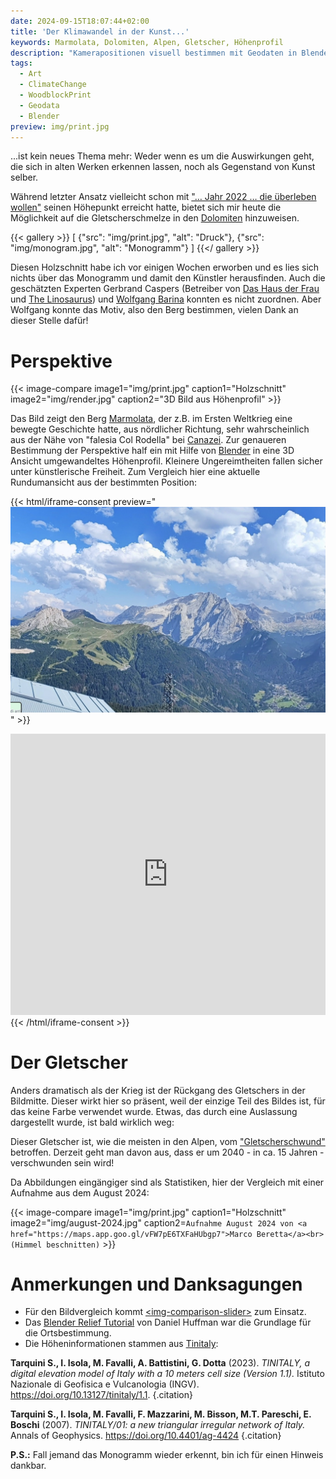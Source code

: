 ```yaml
---
date: 2024-09-15T18:07:44+02:00
title: 'Der Klimawandel in der Kunst...'
keywords: Marmolata, Dolomiten, Alpen, Gletscher, Höhenprofil
description: "Kamerapositionen visuell bestimmen mit Geodaten in Blender"
tags:
  - Art
  - ClimateChange
  - WoodblockPrint
  - Geodata
  - Blender
preview: img/print.jpg
---
```


...ist kein neues Thema mehr: Weder wenn es um die Auswirkungen geht, die sich in alten Werken erkennen lassen, noch als Gegenstand von Kunst selber.
<!--more-->

Während letzter Ansatz vielleicht schon mit ["… Jahr 2022 … die überleben wollen"](https://de.wikipedia.org/wiki/%E2%80%A6_Jahr_2022_%E2%80%A6_die_%C3%BCberleben_wollen) seinen Höhepunkt erreicht hatte, bietet sich mir heute die Möglichkeit auf die Gletscherschmelze in den [Dolomiten](https://de.wikipedia.org/wiki/Dolomiten) hinzuweisen.

{{< gallery >}}
[
  {"src": "img/print.jpg", "alt": "Druck"},
  {"src": "img/monogram.jpg", "alt": "Monogramm"}
]
{{</ gallery >}}

Diesen Holzschnitt habe ich vor einigen Wochen erworben und es lies sich nichts über das Monogramm und damit den Künstler herausfinden. Auch die geschätzten Experten Gerbrand Caspers (Betreiber von [Das Haus der Frau](https://www.dashausderfrau.nl/) und [The Linosaurus](https://gerrie-thefriendlyghost.blogspot.com/)) und [Wolfgang Barina](http://www.wolfgang-barina.de/kunst/) konnten es nicht zuordnen. Aber Wolfgang konnte das Motiv, also den Berg bestimmen, vielen Dank an dieser Stelle dafür!

# Perspektive

{{< image-compare image1="img/print.jpg" caption1="Holzschnitt" image2="img/render.jpg" caption2="3D Bild aus Höhenprofil" >}}

Das Bild zeigt den Berg [Marmolata](https://de.wikipedia.org/wiki/Marmolata), der z.B. im Ersten Weltkrieg eine bewegte Geschichte hatte, aus nördlicher Richtung, sehr wahrscheinlich aus der Nähe von "falesia Col Rodella" bei [Canazei](https://de.wikipedia.org/wiki/Canazei). Zur genaueren Bestimmung der Perspektive half ein mit Hilfe von [Blender](https://www.blender.org/) in eine 3D Ansicht umgewandeltes Höhenprofil. Kleinere Ungereimtheiten fallen sicher unter künstlerische Freiheit. Zum Vergleich hier eine aktuelle Rundumansicht aus der bestimmten Position:

{{< html/iframe-consent  preview="<img class='video-preview' src='img/preview.jpg' alt='Vorschau'>" >}}
  <iframe src="https://www.google.com/maps/embed?pb=!4v1726427311620!6m8!1m7!1sCAoSLEFGMVFpcE1hWDRoN0Z5NExFdlpaSFFQUXh4NV9MZ3g0aHRYY1d0d0NKMWVS!2m2!1d46.495287!2d11.7513511!3f98.78276099443083!4f4.4556945190209944!5f1.4219312166764295" width="100%" height="450" style="border:0;" allowfullscreen="" loading="lazy" referrerpolicy="no-referrer-when-downgrade"></iframe>
{{< /html/iframe-consent >}}

# Der Gletscher

Anders dramatisch als der Krieg ist der Rückgang des Gletschers in der Bildmitte. Dieser wirkt hier so präsent, weil der einzige Teil des Bildes ist, für das keine Farbe verwendet wurde. Etwas, das durch eine Auslassung dargestellt wurde, ist bald wirklich weg:

Dieser Gletscher ist, wie die meisten in den Alpen, vom ["Gletscherschwund"](https://de.wikipedia.org/wiki/Gletscherschwund_seit_1850) betroffen. Derzeit geht man davon aus, dass er um 2040 - in ca. 15 Jahren - verschwunden sein wird!

Da Abbildungen eingängiger sind als Statistiken, hier der Vergleich mit einer Aufnahme aus dem August 2024:

{{< image-compare image1="img/print.jpg" caption1="Holzschnitt" image2="img/august-2024.jpg" caption2=`Aufnahme August 2024 von <a href="https://maps.app.goo.gl/vFW7pE6TXFaHUbgp7">Marco Beretta</a><br>(Himmel beschnitten)` >}}

# Anmerkungen und Danksagungen
* Für den Bildvergleich kommt [&lt;img-comparison-slider&gt;](https://img-comparison-slider.sneas.io/examples.html) zum Einsatz.
* Das [Blender Relief Tutorial](https://somethingaboutmaps.wordpress.com/blender-relief-tutorial-getting-set-up/) von Daniel Huffman war die Grundlage für die Ortsbestimmung.
* Die Höheninformationen stammen aus [Tinitaly](https://tinitaly.pi.ingv.it/):

**Tarquini S., I. Isola, M. Favalli, A. Battistini, G. Dotta** (2023). *TINITALY, a digital elevation model of Italy with a 10 meters cell size (Version 1.1).* Istituto Nazionale di Geofisica e Vulcanologia (INGV). https://doi.org/10.13127/tinitaly/1.1.
{.citation}

**Tarquini S., I. Isola, M. Favalli, F. Mazzarini, M. Bisson, M.T. Pareschi, E. Boschi** (2007). *TINITALY/01: a new triangular irregular network of Italy.* Annals of Geophysics. https://doi.org/10.4401/ag-4424
{.citation}

**P.S.:** Fall jemand das Monogramm wieder erkennt, bin ich für einen Hinweis dankbar.

